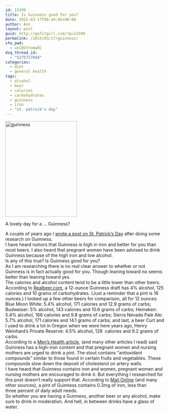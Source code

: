 ```yaml
---
id: 13399
title: Is Guinness good for you?
date: 2015-03-17T08:44:05+00:00
author: Ann
layout: post
guid: http://gofitgirl.com/?p=13399
permalink: /2015/03/17/guinness/
sfw_pwd:
  - unCBVItomwOC
dsq_thread_id:
  - "5275717048"
categories:
  - diet
  - general health
tags:
  - alcohol
  - beer
  - calories
  - carbohydrates
  - guinness
  - iron
  - "st. patrick's day"
---
```

<div id="attachment_13400" style="width: 235px" class="wp-caption alignleft">
  <a href="http://gofitgirl.com/2015/03/guinness/guinness-e1363561667346/" rel="attachment wp-att-13400"><img class="size-medium wp-image-13400" src="http://gofitgirl.com/wp-content/uploads/2015/03/guinness-e1363561667346-225x300.jpg" alt="guinness" width="225" height="300" /></a>
  
  <p class="wp-caption-text">
    A lovely day for a &#8230; Guinness?
  </p>
</div>

  
A couple of years ago I [wrote a post on St. Patrick&#8217;s Day](http://gofitgirl.com/2013/03/lovely-day-for-a-guinness/) after doing some research on Guinness.  
I have heard rumors that Guinness is high in iron and better for you than most beers. I also heard that pregnant women have been advised to drink Guinness because of the high iron and low alcohol.  
Is any of this true? Is Guinness good for you?  
As I am researching there is no real clear answer to whether or not Guinness is in fact actually good for you. Though leaning toward no seems better than leaning toward yes.  
The calories and alcohol content tend to be a little lower than other beers.  
According to [Realbeer.com](http://www.realbeer.com/edu/health/calories.php), a 12-ounce Guinness draft has 4% alcohol, 125 calories and 10 grams of carbohydrates. (Just a reminder that a pint is 16 ounces.) I looked up a few other beers for comparison, all for 12 ounces: Blue Moon White: 5.4% alcohol, 171 calories and 12.9 grams of carbs; Budweiser: 5% alcohol, 143 calories and 10.6 grams of carbs; Heineken: 5.4% alcohol, 166 calories and 9.8 grams of carbs; Sierra Nevada Pale Ale: 5.7% alcohol, 171 calories and 14.1 grams of carbs; and last, a beer Curt and I used to drink a lot in Oregon when we were here years ago, Henry Weinhard’s Private Reserve: 4.5% alcohol, 128  calories and 9.2 grams of carbs.  
According to a [Men’s Health article](http://www.menshealth.com/jimmy-bartender/guinness-facts), (and many other articles I read) said Guinness has a high-iron content and that pregnant women and nursing mothers are urged to drink a pint. The stout contains “antioxidant compounds” similar to those found in certain fruits and vegetables. These compounds slow down the deposit of cholesterol on artery walls.  
I have heard that Guinness contains iron and women, pregnant women and nursing mothers are encouraged to drink it. But everything I researched for this post doesn’t really support that. According to [Mail Online](http://www.dailymail.co.uk/health/article-1222684/Dont-believe-say--Guinness-isnt-good-you.html) (and many other sources), a pint of Guinness contains 0.3mg of iron, less than three percent of daily adult needs.  
So whether you are having a Guinness, another beer or any alcohol, make sure to drink in moderation. And hell, in between drinks have a glass of water.